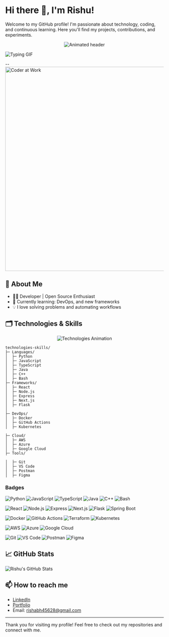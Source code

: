 # Hi there 👋, I'm Rishu!

Welcome to my GitHub profile! I'm passionate about technology, coding, and continuous learning. Here you'll find my projects, contributions, and experiments.

<!-- Animated Header -->
<p align="center">
  <img src="https://readme-typing-svg.herokuapp.com?font=Fira+Code&size=28&pause=1000&color=F79A36&center=true&vCenter=true&width=440&lines=Welcome+to+my+GitHub!;I'm+Rishu685+%F0%9F%98%83;Developer+%7C+Open+Source+Enthusiast" alt="Animated header" />
</p>


![Typing GIF](https://readme-typing-svg.herokuapp.com?font=Fira+Code&size=24&pause=1000&width=500&lines=Building+cool+projects...;Learning+Next.js,+Express.js,+TypeScript...;Exploring+Generative+AI...)
   
--     
<img    src="https://user-images.githubusercontent.com/74038190/225813708-98b745f2-7d22-48cf-9150-083f1b00d6c9.gif" alt="Coder at Work" width="650"/>
>

## 🚀 About Me
- 🧑‍💻 Developer | Open Source Enthusiast
- 🌱 Currently learning: DevOps, and new frameworks
- 💡 I love solving problems and automating workflows

## 🗂️ Technologies & Skills

<!-- Animated Technologies Section -->
<p align="center">
  <img src="https://readme-typing-svg.demolab.com?font=Fira+Code&size=22&pause=900&color=F77F00&width=440&lines=Languages+%26+Frameworks;DevOps+%26+Cloud;Tools+%26+Platforms" alt="Technologies Animation" />
</p>

```
technologies-skills/
├─ Languages/
│  ├─ Python
│  ├─ JavaScript
│  ├─ TypeScript
│  ├─ Java
│  ├─ C++
│  ├─ Bash
├─ Frameworks/
│  ├─ React
│  ├─ Node.js
│  ├─ Express
│  ├─ Next.js
│  ├─ Flask
│  
├─ DevOps/
│  ├─ Docker
│  ├─ GitHub Actions
│  ├─ Kubernetes

├─ Cloud/
│  ├─ AWS
│  ├─ Azure
│  ├─ Google Cloud
├─ Tools/

│  ├─ Git
│  ├─ VS Code
│  ├─ Postman
│  ├─ Figma
```

### Badges

<!-- Language Badges -->
![Python](https://img.shields.io/badge/Python-3776AB?style=for-the-badge&logo=python&logoColor=white)
![JavaScript](https://img.shields.io/badge/JavaScript-F7DF1E?style=for-the-badge&logo=javascript&logoColor=black)
![TypeScript](https://img.shields.io/badge/TypeScript-3178C6?style=for-the-badge&logo=typescript&logoColor=white)
![Java](https://img.shields.io/badge/Java-ED8B00?style=for-the-badge&logo=java&logoColor=white)
![C++](https://img.shields.io/badge/C++-00599C?style=for-the-badge&logo=c%2B%2B&logoColor=white)
![Bash](https://img.shields.io/badge/Bash-4EAA25?style=for-the-badge&logo=gnubash&logoColor=white)

<!-- Framework Badges -->
![React](https://img.shields.io/badge/React-20232A?style=for-the-badge&logo=react&logoColor=61DAFB)
![Node.js](https://img.shields.io/badge/Node.js-339933?style=for-the-badge&logo=node.js&logoColor=white)
![Express](https://img.shields.io/badge/Express-000000?style=for-the-badge&logo=express&logoColor=white)
![Next.js](https://img.shields.io/badge/Next.js-000000?style=for-the-badge&logo=next.js&logoColor=white)
![Flask](https://img.shields.io/badge/Flask-000000?style=for-the-badge&logo=flask&logoColor=white)
![Spring Boot](https://img.shields.io/badge/Spring_Boot-6DB33F?style=for-the-badge&logo=spring-boot&logoColor=white)

<!-- DevOps Badges -->
![Docker](https://img.shields.io/badge/Docker-2496ED?style=for-the-badge&logo=docker&logoColor=white)
![GitHub Actions](https://img.shields.io/badge/GitHub_Actions-2088FF?style=for-the-badge&logo=github-actions&logoColor=white)
![Terraform](https://img.shields.io/badge/Terraform-623CE4?style=for-the-badge&logo=terraform&logoColor=white)
![Kubernetes](https://img.shields.io/badge/Kubernetes-326CE5?style=for-the-badge&logo=kubernetes&logoColor=white)

<!-- Cloud Badges -->
![AWS](https://img.shields.io/badge/AWS-232F3E?style=for-the-badge&logo=amazon-aws&logoColor=white)
![Azure](https://img.shields.io/badge/Azure-0078D4?style=for-the-badge&logo=microsoft-azure&logoColor=white)
![Google Cloud](https://img.shields.io/badge/Google_Cloud-4285F4?style=for-the-badge&logo=google-cloud&logoColor=white)

<!-- Tools Badges -->
![Git](https://img.shields.io/badge/Git-F05032?style=for-the-badge&logo=git&logoColor=white)
![VS Code](https://img.shields.io/badge/VS_Code-007ACC?style=for-the-badge&logo=visual-studio-code&logoColor=white)
![Postman](https://img.shields.io/badge/Postman-FF6C37?style=for-the-badge&logo=postman&logoColor=white)
![Figma](https://img.shields.io/badge/Figma-F24E1E?style=for-the-badge&logo=figma&logoColor=white)

## 📈 GitHub Stats

![Rishu's GitHub Stats](https://github-readme-stats.vercel.app/api?username=rishu685&show_icons=true&hide=prs,issues&count_private=true&theme=radical)

## 📫 How to reach me

- [LinkedIn](https://www.linkedin.com/in/a758a0214/)
- [Portfolio](https://ris1685.dev/)
- Email: rishabh45628@gmail.com

---

Thank you for visiting my profile! Feel free to check out my repositories and connect with me.
